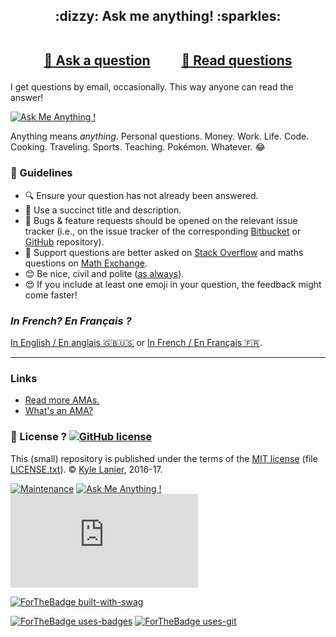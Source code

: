 
<h2 align="center">
:dizzy: Ask me anything! :sparkles:<br><br>

<a href="../../issues/new">:speech_balloon: Ask a question</a> &nbsp;&nbsp;&nbsp;&nbsp;&nbsp;&nbsp;&nbsp;&nbsp; <a href="../../issues?q=is%3Aissue+is%3Aclosed+sort%3Aupdated-desc">:book: Read questions</a>
</h2>

I get questions by email, occasionally. This way anyone can read the answer!

[![Ask Me Anything !](https://img.shields.io/badge/Ask%20me-anything-1abc9c.svg)](https://GitHub.com/kyle-lanier-mscs/ama)

Anything means *anything*. Personal questions. Money. Work. Life. Code.
Cooking. Traveling. Sports. Teaching. Pokémon. Whatever. :joy:

### :memo: Guidelines

 - :mag: Ensure your question has not already been answered.
 - :memo: Use a succinct title and description.
 - :bug: Bugs & feature requests should be opened on the relevant issue tracker (i.e., on the issue tracker of the corresponding [Bitbucket](https://bitbucket.org/lbesson/) or [GitHub](https://github.com/kyle-lanier-mscs/) repository).
 - :signal_strength: Support questions are better asked on [Stack Overflow](https://stackoverflow.com/) and maths questions on [Math Exchange](https://math.stackexchange.com/).
 - :blush: Be nice, civil and polite ([as always](http://contributor-covenant.org/version/1/4/)).
 - :heart_eyes: If you include at least one emoji in your question, the feedback might come faster!

### *In French? En Français ?*
[In English / En anglais :gb::us:](https://github.com/kyle-lanier-mscs/ama)
or [In French / En Français :fr:](https://github.com/kyle-lanier-mscs/ama.fr).

----

### Links

 - [Read more AMAs.](https://github.com/sindresorhus/amas)
 - [What's an AMA?](https://en.wikipedia.org/wiki/Reddit#IAmA_and_AMA)

### :scroll: License ? [![GitHub license](https://img.shields.io/github/license/kyle-lanier-mscs/ama.svg)](https://github.com/kyle-lanier-mscs/ama/blob/master/LICENSE)
This (small) repository is published under the terms of the [MIT license](https://github.com/kyle-lanier-mscs/ama/blob/master/LICENSE) (file [LICENSE.txt](LICENSE.txt)).
© [Kyle Lanier](https://GitHub.com/kyle-lanier-mscs), 2016-17.

[![Maintenance](https://img.shields.io/badge/Maintenu%3F-oui-green.svg)](https://GitHub.com/kyle-lanier-mscs/ama/graphs/commit-activity)
[![Ask Me Anything !](https://img.shields.io/badge/Ask%20me-anything-1abc9c.svg)](https://GitHub.com/kyle-lanier-mscs/ama)
[![Analytics](https://ga-beacon.appspot.com/UA-38514290-17/github.com/kyle-lanier-mscs/ama/README.md?pixel)](https://GitHub.com/kyle-lanier-mscs/ama/)

[![ForTheBadge built-with-swag](http://ForTheBadge.com/images/badges/built-with-swag.svg)](https://GitHub.com/kyle-lanier-mscs/)

[![ForTheBadge uses-badges](http://ForTheBadge.com/images/badges/uses-badges.svg)](http://ForTheBadge.com)
[![ForTheBadge uses-git](http://ForTheBadge.com/images/badges/uses-git.svg)](https://GitHub.com/)
